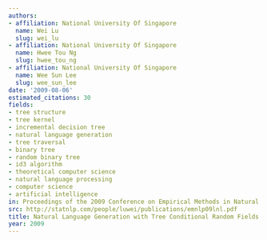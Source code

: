 ```yaml
---
authors:
- affiliation: National University Of Singapore
  name: Wei Lu
  slug: wei_lu
- affiliation: National University Of Singapore
  name: Hwee Tou Ng
  slug: hwee_tou_ng
- affiliation: National University Of Singapore
  name: Wee Sun Lee
  slug: wee_sun_lee
date: '2009-08-06'
estimated_citations: 30
fields:
- tree structure
- tree kernel
- incremental decision tree
- natural language generation
- tree traversal
- binary tree
- random binary tree
- id3 algorithm
- theoretical computer science
- natural language processing
- computer science
- artificial intelligence
in: Proceedings of the 2009 Conference on Empirical Methods in Natural Language Processing
src: http://statnlp.com/people/luwei/publications/emnlp09lnl.pdf
title: Natural Language Generation with Tree Conditional Random Fields
year: 2009
---
```

